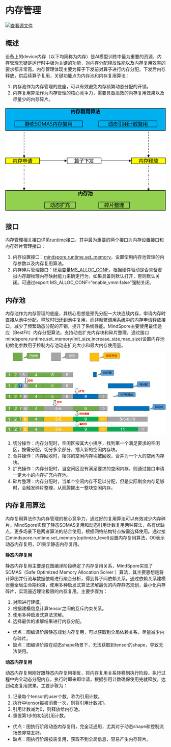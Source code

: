 # 内存管理

[![查看源文件](https://mindspore-website.obs.cn-north-4.myhuaweicloud.com/website-images/r2.6.0/resource/_static/logo_source.svg)](https://gitee.com/mindspore/docs/blob/r2.6.0/docs/mindspore/source_zh_cn/features/runtime/memory_manager.md)

## 概述

设备上的device内存（以下均简称为内存）是AI模型训练中最为重要的资源，内存管理无疑是运行时中极为关键的功能，对内存分配释放性能以及内存复用效率的要求都非常高。内存管理体现主要为算子下发前对算子进行内存分配，下发后内存释放，供后续算子复用，关键功能点为内存池和内存复用算法：

1. 内存池作为内存管理的底座，可以有效避免内存频繁动态分配的开销。
2. 内存复用算法作为内存管理的核心竞争力，需要具备高效的内存复用效果以及尽量少的内存碎片。

![memory_manager](./images/memory_manager.png)

## 接口

内存管理相关接口详见[runtime接口](https://www.mindspore.cn/docs/zh-CN/r2.6.0/api_python/mindspore.runtime.html#%E5%86%85%E5%AD%98)，其中最为重要的两个接口为内存设置接口和内存碎片管理接口：

1. 内存设置接口：[mindspore.runtime.set_memory](https://www.mindspore.cn/docs/zh-CN/r2.6.0/api_python/runtime/mindspore.runtime.set_memory.html#mindspore.runtime.set_memory)，设置使用内存池管理的内存参数以及内存复用算法。
2. 内存碎片管理接口：[环境变量MS_ALLOC_CONF](https://www.mindspore.cn/docs/zh-CN/r2.6.0/api_python/env_var_list.html#%E5%9B%BE%E7%BC%96%E8%AF%91%E6%89%A7%E8%A1%8C)，根据硬件驱动是否具备虚拟内存跟物理内存映射能力来确定行为，如果具备则默认打开，否则默认关闭。可通过export MS_ALLOC_CONF=“enable_vmm:false”强制关闭。

## 内存池

内存池作为内存管理的底座，其核心思想是预先分配一大块连续内存，申请内存时直接从池中分配，释放时归还到池中复用，而非频繁调用系统中的内存申请释放接口，减少了频繁动态分配的开销，提升了系统性能。MindSpore主要使用最佳适应（BestFit）内存分配算法，支持动态扩充内存块和碎片整理，通过接口mindspore.runtime.set_memory(init_size,increase_size,max_size)设置内存池初始化参数用于控制内存池动态扩充大小和最大内存使用量。

![memory_pool](./images/memory_pool.png)

1. 切分操作：内存分配时，空闲区按其大小排序，找到第一个满足要求的空闲区，按需分配，切分多余部分，插入新的空闲内存块。
2. 合并操作：内存回收时，相邻的空闲内存块被回收，合并为一个大的空闲内存块。
3. 扩充操作：内存分配时，当空闲区没有满足要求的空闲内存，则通过接口申请一定大小的内存扩充内存池。
4. 碎片整理：内存分配时，当单个空闲内存不足以分配，但是实际剩余内存足够时，会触发碎片整理，从而腾挪出一整块空闲内存。

## 内存复用算法

内存复用算法作为内存管理的核心竞争力，通过好的复用算法可以有效减少内存碎片。MindSpore实现了静态SOMAS复用和动态引用计数复用两种算法，各有优缺点，更多场景下是两者算法的结合使用，根据网络结构特点按需选择使用。通过接口mindspore.runtime.set_memory(optimize_level)设置内存复用算法，O0表示动态内存复用，O1表示静态内存复用。

**静态内存复用**

静态内存复用主要是在图编译阶段确定了内存复用关系，MindSpore实现了SOMAS（Safe Optimized Memory Allocation Solver ）算法，其主要思想是将计算图并行流与数据依赖进行聚合分析，得到算子间依赖关系，通过依赖关系建模张量全局生命期约束，使用多种启发式算法求解最优的内存静态规划，最小化内存碎片，实现逼近理论极限的内存复用。主要步骤为：

1. 对图进行建模。
2. 根据建模信息计算tensor之间的互斥约束关系。
3. 使用多种启发式算法求解。
4. 选择最优的求解结果进行内存分配。

- 优点：图编译阶段静态规划内存复用，可以获取到全局依赖关系，尽量减少内存碎片。
- 缺点：图编译阶段在动态shape场景下，无法获取到tensor的shape，导致无法使用。

**动态内存复用**

动态内存复用刚好跟静态内存复用相反，将内存复用关系转移到执行阶段，执行过程中完全动态分配内存，执行时即来即申请，根据引用计数确保使用完就释放，达到动态复用效果。主要步骤为：

1. 记录每个tensor的user个数，称为引用计数。
2. 执行中tensor每被消费一次，则将引用计数减1。
3. 引用计数减为0，则释放给内存池。
4. 重置第1步的初始引用计数。

- 优点：图执行阶段动态内存复用，完全泛通用，尤其对于动态shape和控制流场景非常友好。
- 缺点：图执行阶段按需复用，获取不到全局信息，容易产生内存碎片。
